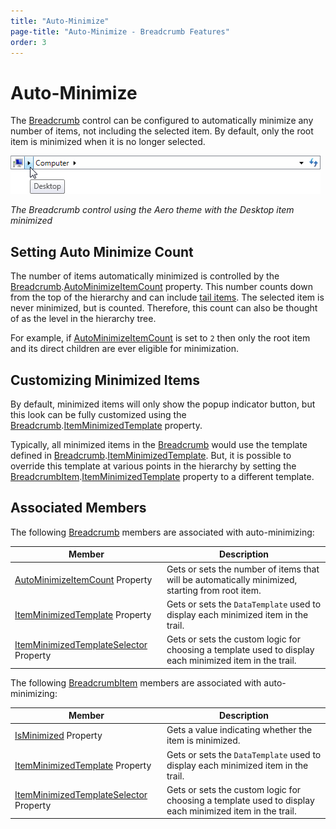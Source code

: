 ```yaml
---
title: "Auto-Minimize"
page-title: "Auto-Minimize - Breadcrumb Features"
order: 3
---
```

# Auto-Minimize

The [Breadcrumb](xref:@ActiproUIRoot.Controls.Navigation.Breadcrumb) control can be configured to automatically minimize any number of items, not including the selected item. By default, only the root item is minimized when it is no longer selected.

![Screenshot](../images/breadcrumb-auto-minimize-aero-normal-color.png)

*The Breadcrumb control using the Aero theme with the Desktop item minimized*

## Setting Auto Minimize Count

The number of items automatically minimized is controlled by the [Breadcrumb](xref:@ActiproUIRoot.Controls.Navigation.Breadcrumb).[AutoMinimizeItemCount](xref:@ActiproUIRoot.Controls.Navigation.Breadcrumb.AutoMinimizeItemCount) property. This number counts down from the top of the hierarchy and can include [tail items](tail-items.md). The selected item is never minimized, but is counted. Therefore, this count can also be thought of as the level in the hierarchy tree.

For example, if [AutoMinimizeItemCount](xref:@ActiproUIRoot.Controls.Navigation.Breadcrumb.AutoMinimizeItemCount) is set to `2` then only the root item and its direct children are ever eligible for minimization.

## Customizing Minimized Items

By default, minimized items will only show the popup indicator button, but this look can be fully customized using the [Breadcrumb](xref:@ActiproUIRoot.Controls.Navigation.Breadcrumb).[ItemMinimizedTemplate](xref:@ActiproUIRoot.Controls.Navigation.Breadcrumb.ItemMinimizedTemplate) property.

Typically, all minimized items in the [Breadcrumb](xref:@ActiproUIRoot.Controls.Navigation.Breadcrumb) would use the template defined in [Breadcrumb](xref:@ActiproUIRoot.Controls.Navigation.Breadcrumb).[ItemMinimizedTemplate](xref:@ActiproUIRoot.Controls.Navigation.Breadcrumb.ItemMinimizedTemplate).  But, it is possible to override this template at various points in the hierarchy by setting the [BreadcrumbItem](xref:@ActiproUIRoot.Controls.Navigation.BreadcrumbItem).[ItemMinimizedTemplate](xref:@ActiproUIRoot.Controls.Navigation.BreadcrumbItem.ItemMinimizedTemplate) property to a different template.

## Associated Members

The following [Breadcrumb](xref:@ActiproUIRoot.Controls.Navigation.Breadcrumb) members are associated with auto-minimizing:

| Member | Description |
|-----|-----|
| [AutoMinimizeItemCount](xref:@ActiproUIRoot.Controls.Navigation.Breadcrumb.AutoMinimizeItemCount) Property | Gets or sets the number of items that will be automatically minimized, starting from root item. |
| [ItemMinimizedTemplate](xref:@ActiproUIRoot.Controls.Navigation.Breadcrumb.ItemMinimizedTemplate) Property | Gets or sets the `DataTemplate` used to display each minimized item in the trail. |
| [ItemMinimizedTemplateSelector](xref:@ActiproUIRoot.Controls.Navigation.Breadcrumb.ItemMinimizedTemplateSelector) Property | Gets or sets the custom logic for choosing a template used to display each minimized item in the trail. |

The following [BreadcrumbItem](xref:@ActiproUIRoot.Controls.Navigation.BreadcrumbItem) members are associated with auto-minimizing:

| Member | Description |
|-----|-----|
| [IsMinimized](xref:@ActiproUIRoot.Controls.Navigation.BreadcrumbItem.IsMinimized) Property | Gets a value indicating whether the item is minimized. |
| [ItemMinimizedTemplate](xref:@ActiproUIRoot.Controls.Navigation.BreadcrumbItem.ItemMinimizedTemplate) Property | Gets or sets the `DataTemplate` used to display each minimized item in the trail. |
| [ItemMinimizedTemplateSelector](xref:@ActiproUIRoot.Controls.Navigation.BreadcrumbItem.ItemMinimizedTemplateSelector) Property | Gets or sets the custom logic for choosing a template used to display each minimized item in the trail. |
